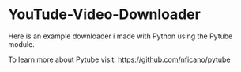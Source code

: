 # YouTude-Video-Downloader
Here is an example downloader i made with Python using the Pytube module. 

To learn more about Pytube visit: https://github.com/nficano/pytube

